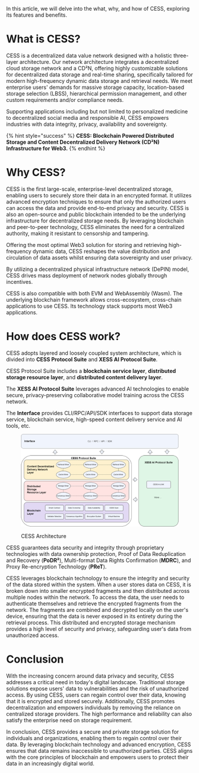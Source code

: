 In this article, we will delve into the what, why, and how of CESS, exploring its features and benefits.

# What is CESS?

CESS is a decentralized data value network designed with a holistic three-layer architecture. Our network architecture integrates a decentralized cloud storage network and a CD²N, offering highly customizable solutions for decentralized data storage and real-time sharing, specifically tailored for modern high-frequency dynamic data storage and retrieval needs. We meet enterprise users' demands for massive storage capacity, location-based storage selection (LBSS), hierarchical permission management, and other custom requirements and/or compliance needs.

Supporting applications including but not limited to personalized medicine to decentralized social media and responsible AI, CESS empowers industries with data integrity, privacy, availability and sovereignty.

{% hint style="success" %}
**CESS: Blockchain Powered Distributed Storage and Content Decentralized Delivery Network (CD²N) Infrastructure for Web3.**
{% endhint %}

# Why CESS?

CESS is the first large-scale, enterprise-level decentralized storage, enabling users to securely store their data in an encrypted format. It utilizes advanced encryption techniques to ensure that only the authorized users can access the data and provide end-to-end privacy and security. CESS is also an open-source and public blockchain intended to be the underlying infrastructure for decentralized storage needs. By leveraging blockchain and peer-to-peer technology, CESS eliminates the need for a centralized authority, making it resistant to censorship and tampering.

Offering the most optimal Web3 solution for storing and retrieving high-frequency dynamic data, CESS reshapes the value distribution and circulation of data assets whilst ensuring data sovereignty and user privacy.

By utilizing a decentralized physical infrastructure network (DePIN) model, CESS drives mass deployment of network nodes globally through incentives.

CESS is also compatible with both EVM and WebAssembly (Wasm). The underlying blockchain framework allows cross-ecosystem, cross-chain applications to use CESS. Its technology stack supports most Web3 applications.

# How does CESS work?

CESS adopts layered and loosely coupled system architecture, which is divided into **CESS Protocol Suite** and **XESS AI Protocol Suite**. 

CESS Protocol Suite includes a **blockchain service layer**, **distributed storage resource layer**, and **distributed content delivery layer**.

The **XESS AI Protocol Suite** leverages advanced AI technologies to enable secure, privacy-preserving collaborative model training across the CESS network. 

The **Interface** provides CLI/RPC/API/SDK interfaces to support data storage service, blockchain service, high-speed content delivery service and AI tools, etc.

<figure><img src="../assets/introduction/cess-architecture.png" alt="CESS Architecture"><figcaption><p>CESS Architecture</p></figcaption></figure>

CESS guarantees data security and integrity through proprietary technologies with data ownership protection, Proof of Data Reduplication and Recovery (**PoDR²**), Multi-format Data Rights Confirmation (**MDRC**), and Proxy Re-encryption Technology (**PReT**).

CESS leverages blockchain technology to ensure the integrity and security of the data stored within the system. When a user stores data on CESS, it is broken down into smaller encrypted fragments and then distributed across multiple nodes within the network. To access the data, the user needs to authenticate themselves and retrieve the encrypted fragments from the network. The fragments are combined and decrypted locally on the user's device, ensuring that the data is never exposed in its entirety during the retrieval process. This distributed and encrypted storage mechanism provides a high level of security and privacy, safeguarding user's data from unauthorized access.


# Conclusion

With the increasing concern around data privacy and security, CESS addresses a critical need in today's digital landscape. Traditional storage solutions expose users' data to vulnerabilities and the risk of unauthorized access. By using CESS, users can regain control over their data, knowing that it is encrypted and stored securely. Additionally, CESS promotes decentralization and empowers individuals by removing the reliance on centralized storage providers. The high performance and reliability can also satisfy the enterprise need on storage requirement.

In conclusion, CESS provides a secure and private storage solution for individuals and organizations, enabling them to regain control over their data. By leveraging blockchain technology and advanced encryption, CESS ensures that data remains inaccessible to unauthorized parties. CESS aligns with the core principles of blockchain and empowers users to protect their data in an increasingly digital world.
